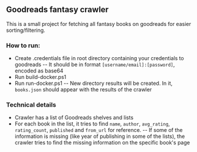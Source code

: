 ## Goodreads fantasy crawler
This is a small project for fetching all fantasy books on goodreads for easier sorting/filtering.

### How to run:
- Create .credentials file in root directory containing your credentials to goodreads
-- It should be in format `[username/email]:[password]`, encoded as base64
- Run build-docker.ps1
- Run run-docker.ps1
-- New directory results will be created. In it, `books.json` should appear with the results of the crawler

### Technical details
- Crawler has a list of Goodreads shelves and lists
- For each book in the list, it tries to find `name`, `author`, `avg_rating`, `rating_count`, `published` and `from_url` for reference.
-- If some of the information is missing (like year of publishing in some of the lists), the crawler tries to find the missing information on the specific book's page
